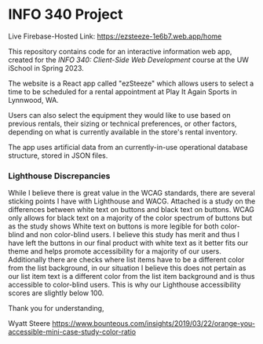 # INFO 340 Project

Live Firebase-Hosted Link:
https://ezsteeze-1e6b7.web.app/home

This repository contains code for an interactive information web app, created for the _INFO 340: Client-Side Web Development_ course at the UW iSchool in Spring 2023.

The website is a React app called "ezSteeze" which allows users to select a time to be scheduled for a rental appointment at Play It Again Sports in Lynnwood, WA.

Users can also select the equipment they would like to use based on previous rentals, their sizing or technical preferences, or other factors, depending on what is currently available in the store's rental inventory.

The app uses artificial data from an currently-in-use operational database structure, stored in JSON files.

### Lighthouse Discrepancies 

While I believe there is great value in the WCAG standards, there are several sticking points I have with Lighthouse and WACG. Attached is a study on the differences between white text on buttons and black text on buttons. WCAG only allows for black text on a majority of the color spectrum of buttons but as the study shows White text on buttons is more legible for both color-blind and non color-blind users. I believe this study has merit and thus I have left the buttons in our final product with white text as it better fits our theme and helps promote accessibility for a majority of our users. Additionally there are checks where list items have to be a different color from the list background, in our situation I believe this does not pertain as our list item text is a different color from the list item background and is thus accessible to color-blind users. This is why our Lighthouse accessibility scores are slightly below 100. 

Thank you for understanding,

Wyatt Steere
https://www.bounteous.com/insights/2019/03/22/orange-you-accessible-mini-case-study-color-ratio
